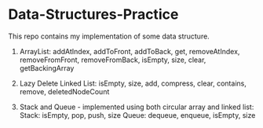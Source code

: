 # Data-Structures-Practice
This repo contains my implementation of some data structure.

1) ArrayList:
      addAtIndex, addToFront, addToBack, get, removeAtIndex, removeFromFront, removeFromBack, isEmpty, size, clear, getBackingArray
      
2) Lazy Delete Linked List:
      isEmpty, size, add, compress, clear, contains, remove, deletedNodeCount
      
3) Stack and Queue - implemented using both circular array and linked list:
   Stack: isEmpty, pop, push, size
   Queue: dequeue, enqueue, isEmpty, size
      
